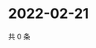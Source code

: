 # 2022-02-21

共 0 条

<!-- BEGIN WEIBO -->
<!-- 最后更新时间 Mon Feb 21 2022 07:14:18 GMT+0800 (China Standard Time) -->

<!-- END WEIBO -->
